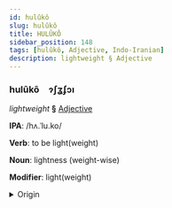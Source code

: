 ```yaml
---
id: hulûkô
slug: hulûkô
title: HULÛKÔ
sidebar_position: 148
tags: [hulûkô, Adjective, Indo-Iranian]
description: lightweight § Adjective
---
```


### hulûkô&emsp;<span kind="abugida">ɂʃʓʄɔı</span>

*lightweight* **§** [Adjective](../../tags/Adjective)

**IPA**: /hʌ.ˈlu.ko/

**Verb**: to be light(weight)

**Noun**: lightness (weight-wise)

**Modifier**: light(weight)

<details>
    <summary>Origin</summary>
    Nepali हलुको haluko [ɦʌluko]<br/>
    <em>Indo-Iranian Language Family</em>
</details>